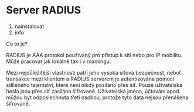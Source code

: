 # Server RADIUS
1. nainstalovat
2. info


Co to je?

RADIUS je AAA protokol používaný pro přístup k síti nebo pro IP mobilitu. Může pracovat jak lokálně tak i v roamingu.

Mezi nejdůležitější vlastnosti patří jeho vysoká síťová bezpečnost, neboť transakce mezi klientem a RADIUS serverem je autentizována pomocí sdíleného tajemství, které není nikdy posíláno přes síť. Pouze uživatelská hesla jsou přes síť zasílána šifrovaně. Uživatelská jména, účtování apod. můžou byt odposlechnuta třetí osobou, protože tyto data nejsou přenášena šifrovaně.
